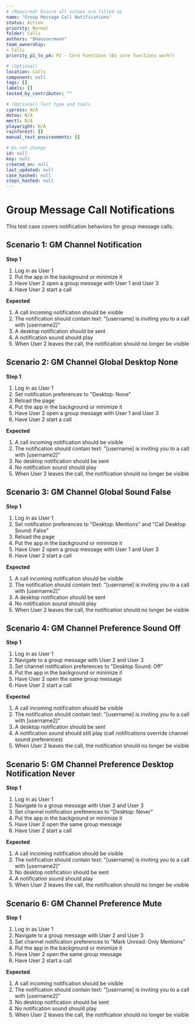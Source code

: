 ```yaml
---
# (Required) Ensure all values are filled up
name: "Group Message Call Notifications"
status: Active
priority: Normal
folder: Calls
authors: "DHaussermann"
team_ownership:
- Calls
priority_p1_to_p4: P2 - Core Functions (Do core functions work?)

# (Optional)
location: Calls
component: null
tags: []
labels: []
tested_by_contributor: ""

# (Optional) Test type and tools
cypress: N/A
detox: N/A
mmctl: N/A
playwright: N/A
rainforest: []
manual_test_environments: []

# Do not change
id: null
key: null
created_on: null
last_updated: null
case_hashed: null
steps_hashed: null
---
```


# Group Message Call Notifications

This test case covers notification behaviors for group message calls.

## Scenario 1: GM Channel Notification

**Step 1**

1. Log in as User 1
2. Put the app in the background or minimize it
3. Have User 2 open a group message with User 1 and User 3
4. Have User 2 start a call

**Expected**

1. A call incoming notification should be visible
2. The notification should contain text: "[username] is inviting you to a call with [username2]"
3. A desktop notification should be sent
4. A notification sound should play
5. When User 2 leaves the call, the notification should no longer be visible

## Scenario 2: GM Channel Global Desktop None

**Step 1**

1. Log in as User 1
2. Set notification preferences to "Desktop: None"
3. Reload the page
4. Put the app in the background or minimize it
5. Have User 2 open a group message with User 1 and User 3
6. Have User 2 start a call

**Expected**

1. A call incoming notification should be visible
2. The notification should contain text: "[username] is inviting you to a call with [username2]"
3. No desktop notification should be sent
4. No notification sound should play
5. When User 2 leaves the call, the notification should no longer be visible

## Scenario 3: GM Channel Global Sound False

**Step 1**

1. Log in as User 1
2. Set notification preferences to "Desktop: Mentions" and "Call Desktop Sound: False"
3. Reload the page
4. Put the app in the background or minimize it
5. Have User 2 open a group message with User 1 and User 3
6. Have User 2 start a call

**Expected**

1. A call incoming notification should be visible
2. The notification should contain text: "[username] is inviting you to a call with [username2]"
3. A desktop notification should be sent
4. No notification sound should play
5. When User 2 leaves the call, the notification should no longer be visible

## Scenario 4: GM Channel Preference Sound Off

**Step 1**

1. Log in as User 1
2. Navigate to a group message with User 2 and User 3
3. Set channel notification preferences to "Desktop Sound: Off"
4. Put the app in the background or minimize it
5. Have User 2 open the same group message
6. Have User 2 start a call

**Expected**

1. A call incoming notification should be visible
2. The notification should contain text: "[username] is inviting you to a call with [username2]"
3. A desktop notification should be sent
4. A notification sound should still play (call notifications override channel sound preferences)
5. When User 2 leaves the call, the notification should no longer be visible

## Scenario 5: GM Channel Preference Desktop Notification Never

**Step 1**

1. Log in as User 1
2. Navigate to a group message with User 2 and User 3
3. Set channel notification preferences to "Desktop: Never"
4. Put the app in the background or minimize it
5. Have User 2 open the same group message
6. Have User 2 start a call

**Expected**

1. A call incoming notification should be visible
2. The notification should contain text: "[username] is inviting you to a call with [username2]"
3. No desktop notification should be sent
4. A notification sound should play
5. When User 2 leaves the call, the notification should no longer be visible

## Scenario 6: GM Channel Preference Mute

**Step 1**

1. Log in as User 1
2. Navigate to a group message with User 2 and User 3
3. Set channel notification preferences to "Mark Unread: Only Mentions"
4. Put the app in the background or minimize it
5. Have User 2 open the same group message
6. Have User 2 start a call

**Expected**

1. A call incoming notification should be visible
2. The notification should contain text: "[username] is inviting you to a call with [username2]"
3. No desktop notification should be sent
4. No notification sound should play
5. When User 2 leaves the call, the notification should no longer be visible
